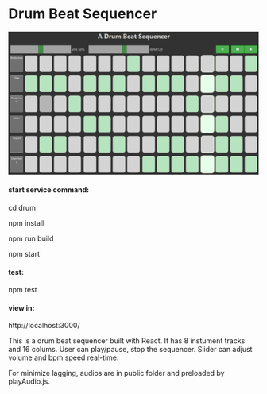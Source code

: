 # Drum Beat Sequencer

![Alt text](/screenshot.png "screenshot")

#### start service command:

cd drum

npm install

npm run build

npm start

#### test:

npm test


#### view in:

http://localhost:3000/

This is a drum beat sequencer built with React.
It has 8 instument tracks and 16 colums.
User can play/pause, stop the sequencer.
Slider can adjust volume and bpm speed real-time.

For minimize lagging, audios are in public folder and preloaded by playAudio.js.
